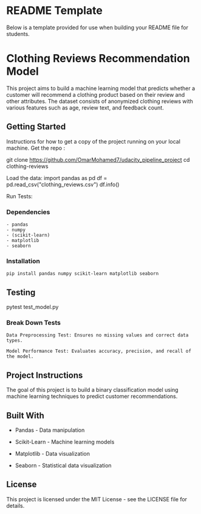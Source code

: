# README Template

Below is a template provided for use when building your README file for students.

# Clothing Reviews Recommendation Model

This project aims to build a machine learning model that predicts whether a customer will recommend a clothing product based on their review and other attributes. The dataset consists of anonymized clothing reviews with various features such as age, review text, and feedback count.

## Getting Started

Instructions for how to get a copy of the project running on your local machine.
Get the repo : 

git clone https://github.com/OmarMohamed7/udacity_pipeline_project
cd clothing-reviews

Load the data: 
import pandas as pd
df = pd.read_csv("clothing_reviews.csv")
df.info()

Run Tests: 

### Dependencies

```
- pandas
- numpy 
- (scikit-learn) 
- matplotlib 
- seaborn
```

### Installation

```
pip install pandas numpy scikit-learn matplotlib seaborn
```

## Testing

pytest test_model.py


### Break Down Tests

```
Data Preprocessing Test: Ensures no missing values and correct data types.

Model Performance Test: Evaluates accuracy, precision, and recall of the model.
```

## Project Instructions

The goal of this project is to build a binary classification model using machine learning techniques to predict customer recommendations.

## Built With

* Pandas - Data manipulation

* Scikit-Learn - Machine learning models

* Matplotlib - Data visualization

* Seaborn - Statistical data visualization


## License

This project is licensed under the MIT License - see the LICENSE file for details.
